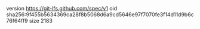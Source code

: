 version https://git-lfs.github.com/spec/v1
oid sha256:9f455b5634369ca28f8b5068d6a9cd5646e97f7070fe3f14d11d9b6c76f64ff9
size 2183
